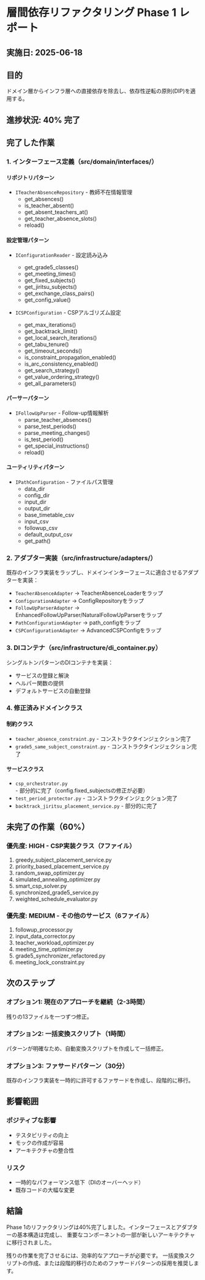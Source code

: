 # 層間依存リファクタリング Phase 1 レポート

## 実施日: 2025-06-18

## 目的
ドメイン層からインフラ層への直接依存を除去し、依存性逆転の原則(DIP)を適用する。

## 進捗状況: 40% 完了

## 完了した作業

### 1. インターフェース定義（src/domain/interfaces/）

#### リポジトリパターン
- `ITeacherAbsenceRepository` - 教師不在情報管理
  - get_absences()
  - is_teacher_absent()
  - get_absent_teachers_at()
  - get_teacher_absence_slots()
  - reload()

#### 設定管理パターン
- `IConfigurationReader` - 設定読み込み
  - get_grade5_classes()
  - get_meeting_times()
  - get_fixed_subjects()
  - get_jiritsu_subjects()
  - get_exchange_class_pairs()
  - get_config_value()

- `ICSPConfiguration` - CSPアルゴリズム設定
  - get_max_iterations()
  - get_backtrack_limit()
  - get_local_search_iterations()
  - get_tabu_tenure()
  - get_timeout_seconds()
  - is_constraint_propagation_enabled()
  - is_arc_consistency_enabled()
  - get_search_strategy()
  - get_value_ordering_strategy()
  - get_all_parameters()

#### パーサーパターン
- `IFollowUpParser` - Follow-up情報解析
  - parse_teacher_absences()
  - parse_test_periods()
  - parse_meeting_changes()
  - is_test_period()
  - get_special_instructions()
  - reload()

#### ユーティリティパターン
- `IPathConfiguration` - ファイルパス管理
  - data_dir
  - config_dir
  - input_dir
  - output_dir
  - base_timetable_csv
  - input_csv
  - followup_csv
  - default_output_csv
  - get_path()

### 2. アダプター実装（src/infrastructure/adapters/）

既存のインフラ実装をラップし、ドメインインターフェースに適合させるアダプターを実装：

- `TeacherAbsenceAdapter` → TeacherAbsenceLoaderをラップ
- `ConfigurationAdapter` → ConfigRepositoryをラップ
- `FollowUpParserAdapter` → EnhancedFollowUpParser/NaturalFollowUpParserをラップ
- `PathConfigurationAdapter` → path_configをラップ
- `CSPConfigurationAdapter` → AdvancedCSPConfigをラップ

### 3. DIコンテナ（src/infrastructure/di_container.py）

シングルトンパターンのDIコンテナを実装：
- サービスの登録と解決
- ヘルパー関数の提供
- デフォルトサービスの自動登録

### 4. 修正済みドメインクラス

#### 制約クラス
- `teacher_absence_constraint.py` - コンストラクタインジェクション完了
- `grade5_same_subject_constraint.py` - コンストラクタインジェクション完了

#### サービスクラス
- `csp_orchestrator.py` - 部分的に完了（config.fixed_subjectsの修正が必要）
- `test_period_protector.py` - コンストラクタインジェクション完了
- `backtrack_jiritsu_placement_service.py` - 部分的に完了

## 未完了の作業（60%）

### 優先度: HIGH - CSP実装クラス（7ファイル）
1. greedy_subject_placement_service.py
2. priority_based_placement_service.py  
3. random_swap_optimizer.py
4. simulated_annealing_optimizer.py
5. smart_csp_solver.py
6. synchronized_grade5_service.py
7. weighted_schedule_evaluator.py

### 優先度: MEDIUM - その他のサービス（6ファイル）
1. followup_processor.py
2. input_data_corrector.py
3. teacher_workload_optimizer.py
4. meeting_time_optimizer.py
5. grade5_synchronizer_refactored.py
6. meeting_lock_constraint.py

## 次のステップ

### オプション1: 現在のアプローチを継続（2-3時間）
残りの13ファイルを一つずつ修正。

### オプション2: 一括変換スクリプト（1時間）
パターンが明確なため、自動変換スクリプトを作成して一括修正。

### オプション3: ファサードパターン（30分）
既存のインフラ実装を一時的に許可するファサードを作成し、段階的に移行。

## 影響範囲

### ポジティブな影響
- テスタビリティの向上
- モックの作成が容易
- アーキテクチャの整合性

### リスク
- 一時的なパフォーマンス低下（DIのオーバーヘッド）
- 既存コードの大幅な変更

## 結論

Phase 1のリファクタリングは40%完了しました。インターフェースとアダプターの基本構造は完成し、
重要なコンポーネントの一部が新しいアーキテクチャに移行されました。

残りの作業を完了させるには、効率的なアプローチが必要です。
一括変換スクリプトの作成、または段階的移行のためのファサードパターンの採用を推奨します。